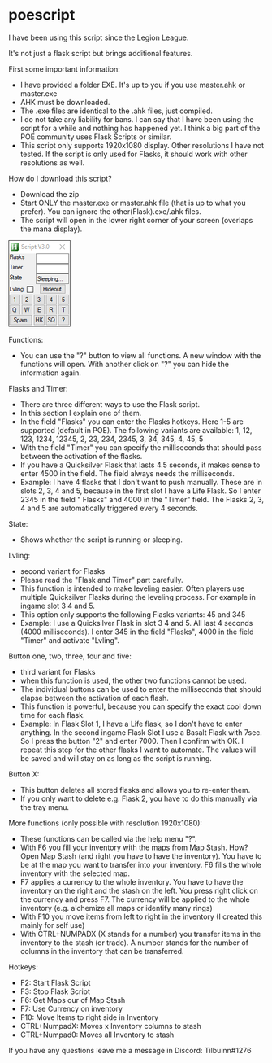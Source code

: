# poescript

I have been using this script since the Legion League.

It's not just a flask script but brings additional features.

First some important information:

- I have provided a folder EXE. It's up to you if you use master.ahk or master.exe
- AHK must be downloaded.
- The .exe files are identical to the .ahk files, just compiled.
- I do not take any liability for bans. I can say that I have been using the script for a while and nothing has happened yet. I think a big part of the POE community uses Flask Scripts or similar.
- This script only supports 1920x1080 display. Other resolutions I have not tested. If the script is only used for Flasks, it should work with other resolutions as well.

How do I download this script?

- Download the zip
- Start ONLY the master.exe or master.ahk file (that is up to what you prefer). You can ignore the other(Flask).exe/.ahk files.
- The script will open in the lower right corner of your screen (overlaps the mana display).

![snapshot](https://github.com/cmonBruuh/poescript/blob/master/Snapshot.PNG?raw=true)

Functions:

- You can use the "?" button to view all functions. A new window with the functions will open. With another click on "?" you can hide the information again.

Flasks and Timer:
- There are three different ways to use the Flask script.
- In this section I explain one of them.
- In the field "Flasks" you can enter the Flasks hotkeys. Here 1-5 are supported (default in POE). The following variants are available:
1, 12, 123, 1234, 12345, 2, 23, 234, 2345, 3, 34, 345, 4, 45, 5
- With the field "Timer" you can specify the milliseconds that should pass between the activation of the flasks.
- If you have a Quicksilver Flask that lasts 4.5 seconds, it makes sense to enter 4500 in the field. The field always needs the milliseconds.
- Example: I have 4 flasks that I don't want to push manually. These are in slots 2, 3, 4 and 5, because in the first slot I have a Life Flask. So I enter 2345 in the field " Flasks" and 4000 in the "Timer" field. The Flasks 2, 3, 4 and 5 are automatically triggered every 4 seconds.

State:
- Shows whether the script is running or sleeping.

Lvling:
- second variant for Flasks
- Please read the "Flask and Timer" part carefully.
- This function is intended to make leveling easier. Often players use multiple Quicksilver Flasks during the leveling process. For example in ingame slot 3 4 and 5.
- This option only supports the following Flasks variants:
45 and 345
- Example: I use a Quicksilver Flask in slot 3 4 and 5. All last 4 seconds (4000 milliseconds). I enter 345 in the field "Flasks", 4000 in the field "Timer" and activate "Lvling".

Button one, two, three, four and five:
- third variant for Flasks
- when this function is used, the other two functions cannot be used.
- The individual buttons can be used to enter the milliseconds that should elapse between the activation of each flash.
- This function is powerful, because you can specify the exact cool down time for each flask.
- Example: In Flask Slot 1, I have a Life flask, so I don't have to enter anything. In the second ingame Flask Slot I use a Basalt Flask with 7sec. So I press the button "2" and enter 7000. Then I confirm with OK. I repeat this step for the other flasks I want to automate. The values will be saved and will stay on as long as the script is running.

Button X:
- This button deletes all stored flasks and allows you to re-enter them.
- If you only want to delete e.g. Flask 2, you have to do this manually via the tray menu.

More functions (only possible with resolution 1920x1080):
- These functions can be called via the help menu "?".
- With F6 you fill your inventory with the maps from Map Stash. How? Open Map Stash (and right you have to have the inventory). You have to be at the map you want to transfer into your inventory. F6 fills the whole inventory with the selected map.
- F7 applies a currency to the whole inventory. You have to have the inventory on the right and the stash on the left. You press right click on the currency and press F7. The currency will be applied to the whole inventory (e.g. alchemize all maps or identify many rings)
- With F10 you move items from left to right in the inventory (I created this mainly for self use)
- With CTRL+NUMPADX (X stands for a number) you transfer items in the inventory to the stash (or trade). A number stands for the number of columns in the inventory that can be transferred.

Hotkeys:
- F2: Start Flask Script
- F3: Stop Flask Script
- F6: Get Maps our of Map Stash
- F7: Use Currency on inventory
- F10: Move Items to right side in Inventory
- CTRL+NumpadX: Moves x Inventory columns to stash
- CTRL+Numpad0: Moves all Inventory to stash

If you have any questions leave me a message in Discord: Tilbuinn#1276

